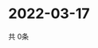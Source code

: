 # 2022-03-17
  共 0条

  <!-- BEGIN -->
  <!-- 最后更新时间Thu Mar 17 2022 02:07:43 GMT+0000 (Coordinated Universal Time) -->
  
  <!-- END -->
  
  